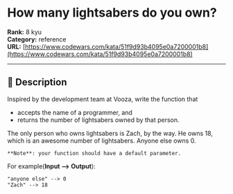 # How many lightsabers do you own?

**Rank:** 8 kyu  
**Category:** reference  
**URL:** [https://www.codewars.com/kata/51f9d93b4095e0a7200001b8](https://www.codewars.com/kata/51f9d93b4095e0a7200001b8)

---

## 📝 Description

Inspired by the development team at Vooza, write the function that 

* accepts the name of a programmer, and
* returns the number of lightsabers owned by that person.

The only person who owns lightsabers is Zach, by the way. He owns 18, which is an awesome number of lightsabers. Anyone else owns 0.

```if-not:c,clojure,c#,elixir,haskell,racket,rust
**Note**: your function should have a default parameter.
```

For example(**Input --> Output**):
```
"anyone else" --> 0
"Zach" --> 18
```
